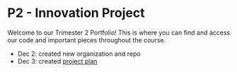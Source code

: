 # P2 - Innovation Project
Welcome to our Trimester 2 Portfolio! This is where you can find and access our code and important pieces throughout the course.

- Dec 2: created new organization and repo
- Dec 3: created [project plan](https://docs.google.com/document/d/1j8Poc5Uar2J0xh_4jdK0nkSDv1neLWqGaCXjXDnQRRg/edit?usp=sharing)
